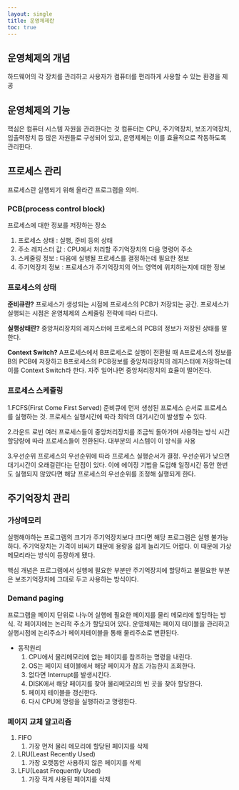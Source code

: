 ```yaml
---
layout: single
title: 운영체제란
toc: true
---
```


## 운영체제의 개념

하드웨어의 각 장치를 관리하고 사용자가 켬퓨터를 편리하게 사용할 수 있는 환경을 제공

## 운영체제의 기능

핵심은 컴퓨터 시스템 자원을 관리한다는 것
컴퓨터는 CPU, 주기억장치, 보조기억장치, 입출력장치 등 많은 자원들로 구성되어 있고, 운영제체는 이를 효율적으로 작동하도록 관리한다.

## 프로세스 관리

프로세스란 실행되기 위해 올라간 프로그램을 의미.

### PCB(process control block)
프로세스에 대한 정보를 저장하는 장소

1. 프로세스 상태 : 실행, 준비 등의 상태
2. 주소 레지스터 값 : CPU에서 처리할 주기억장치의 다음 명령어 주소
3. 스케줄링 정보 : 다음에 실행될 프로세스를 결정하는데 필요한 정보
4. 주기억장치 정보 : 프로세스가 주기억장치의 어느 영역에 위치하는지에 대한 정보

### 프로세스의 상태

<b>준비큐란?</b>
프로세스가 생성되는 시점에 프로세스의 PCB가 저장되는 공간. 프로세스가 실행되는 시점은 운영체제의 스케줄링 전략에 따라 다르다.

<b>실행상태란?</b>
중앙처리장치의 레지스터에 프로세스의 PCB의 정보가 저장된 상태를 말한다.

<b>Context Switch?</b>
A프로세스에서 B프로세스로 실행이 전환될 때 A프로세스의 정보를 B의 PCB에 저장하고 B프로세스의 PCB정보를 중앙처리장치의 레지스터에 저장하는데 이를 Context Switch라 한다. 자주 일어나면 중앙처리장치의 효율이 떨어진다.

### 프로세스 스케쥴링

1.FCFS(First Come First Served)
준비큐에 먼저 생성된 프로세스 순서로 프로세스를 실행하는 것. 프로세스 실행시간에 따라 최악의 대기시간이 발생할 수 있다.

2.라운드 로빈
여러 프로세스들이 중앙처리장치를 조금씩 돌아가며 사용하는 방식
시간할당량에 따라 프로세스들이 전환된다. 대부분의 시스템이 이 방식을 사용

3.우선순위
프로세스의 우선순위에 따라 프로세스 실행순서가 결정. 우선순위가 낮으면 대기시간이 오래걸린다는 단점이 있다. 이에 에이징 기법을 도입해 일정시간 동안 한번도 실행되지 않았다면 해당 프로세스의 우선순위를 조정해 실행되게 한다.

## 주기억장치 관리

### 가상메모리

실행해야하는 프로그램의 크기가 주기억장치보다 크다면 해당 프로그램은 실행 불가능하다. 주기억장치는 가격이 비싸기 떄문에 용량을 쉽게 늘리기도 어렵다. 이 때문에 가상메모리라는 방식이 등장하게 됐다.

핵심 개념은 프로그램에서 실행에 필요한 부분만 주기억장치에 할당하고 불필요한 부분은 보조기억장치에 그대로 두고 사용하는 방식이다.

### Demand paging
프로그램을 페이지 단위로 나누어 실행에 필요한 페이지를 물리 메모리에 할당하는 방식. 각 페이지에는 논리적 주소가 할당되어 있다. 운영체제는 페이지 테이블을 관리하고 실행시점에 논리주소가 페이지테이블을 통해 물리주소로 변환된다.

- 동작원리
  1. CPU에서 물리메모리에 없는 페이지를 참조하는 명령을 내린다.
  2. OS는 페이지 테이블에서 해당 페이지가 참조 가능한지 조회한다.
  3. 없다면 Interrupt를 발생시킨다.
  4. DISK에서 해당 페이지를 찾아 물리메모리의 빈 곳을 찾아 할당한다.
  5. 페이지 테이블을 갱신한다.
  6. 다시 CPU에 명령을 실행하라고 명령한다.

### 페이지 교체 알고리즘

1. FIFO
   1. 가장 먼저 물리 메모리에 할당된 페이지를 삭제 
2. LRU(Least Recently Used)
   1. 가장 오랫동안 사용하지 않은 페이지를 삭제
3. LFU(Least Frequently Used)
   1. 가장 적게 사용된 페이지를 삭제

